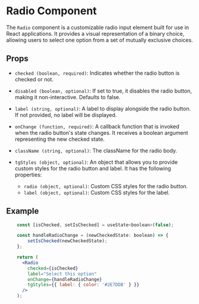 # Radio Component

The `Radio` component is a customizable radio input element built for use in React applications. It provides a visual representation of a binary choice, allowing users to select one option from a set of mutually exclusive choices.

## Props 

- `checked (boolean, required)`: Indicates whether the radio button is checked or not.

- `disabled (boolean, optional)`: If set to true, it disables the radio button, making it non-interactive. Defaults to false.

- `label (string, optional)`: A label to display alongside the radio button. If not provided, no label will be displayed.

- `onChange (function, required)`: A callback function that is invoked when the radio button's state changes. It receives a boolean argument representing the new checked state.

- `className (string, optional)`: The className for the radio body.

- `tgStyles (object, optional)`:  An object that allows you to provide custom styles for the radio button and label. It has the following properties:
  - `radio (object, optional)`: Custom CSS styles for the radio button.
  - `label (object, optional)`: Custom CSS styles for the label.

## Example 

```jsx
    const [isChecked, setIsChecked] = useState<boolean>(false);

    const handleRadioChange = (newCheckedState: boolean) => {
        setIsChecked(newCheckedState);
    };

    return (
      <Radio
        checked={isChecked}
        label="Select this option"
        onChange={handleRadioChange}
        tgStyles={{ label: { color: '#2E7DDB' } }}
      />
    );
```